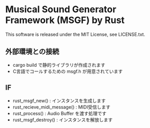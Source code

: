 # Musical Sound Generator Framework (MSGF) by Rust

This software is released under the MIT License, see LICENSE.txt.

## 外部環境との接続

- cargo build で静的ライブラリが作成されます
- C言語でコールするための msgf.h が用意されています

## IF

- rust_msgf_new() : インスタンスを生成します
- rust_recieve_midi_message() : MIDI受信します
- rust_process() : Audio Buffer を渡す処理です
- rust_msgf_destroy() : インスタンスを解放します
